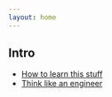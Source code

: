 ```yaml
---
layout: home
---
```


## Intro

* [How to learn this stuff](./how-to-learn-this-stuff)
* [Think like an engineer](./think-like-an-engineer/)
